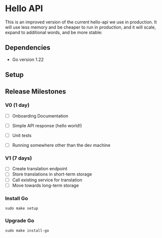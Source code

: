 # Hello API

This is an improved version of the current hello-api we use in production. It will use less memory and be cheaper to run in production, and it will scale, expand to additional words, and be more stable:

## Dependencies


- Go version 1.22


## Setup


## Release Milestones


### V0 (1 day)
- [ ] Onboarding Documentation
- [ ] Simple API response (hello world!)
- [ ] Unit tests
- [ ] Running somewhere other than the dev machine


### V1 (7 days)
- [ ] Create translation endpoint
- [ ] Store translations in short-term storage
- [ ] Call existing service for translation
- [ ] Move towards long-term storage

### Install Go
`sudo make setup`


### Upgrade Go
`sudo make install-go`